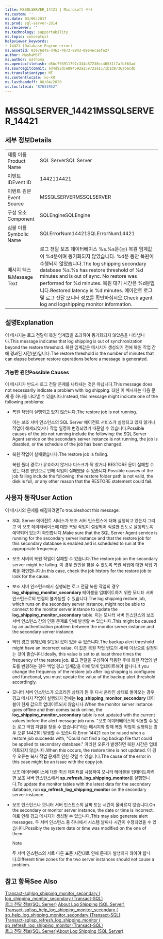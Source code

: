 ```yaml
---
title: MSSQLSERVER_14421 | Microsoft 문서
ms.custom: ''
ms.date: 03/06/2017
ms.prod: sql-server-2014
ms.reviewer: ''
ms.technology: supportability
ms.topic: conceptual
helpviewer_keywords:
- 14421 (Database Engine error)
ms.assetid: 03e76d4a-d463-4673-8843-08e4ecaefe27
author: MashaMSFT
ms.author: mathoma
ms.openlocfilehash: d6bc793911797c334d87238ec46531f7afbf63ad
ms.sourcegitcommit: ad4d92dce894592a259721a1571b1d8736abacdb
ms.translationtype: MT
ms.contentlocale: ko-KR
ms.lasthandoff: 08/04/2020
ms.locfileid: "87653952"
---
```

# <a name="mssqlserver_14421"></a><span data-ttu-id="4ddf8-102">MSSQLSERVER_14421</span><span class="sxs-lookup"><span data-stu-id="4ddf8-102">MSSQLSERVER_14421</span></span>
    
## <a name="details"></a><span data-ttu-id="4ddf8-103">세부 정보</span><span class="sxs-lookup"><span data-stu-id="4ddf8-103">Details</span></span>  
  
|||  
|-|-|  
|<span data-ttu-id="4ddf8-104">제품 이름</span><span class="sxs-lookup"><span data-stu-id="4ddf8-104">Product Name</span></span>|<span data-ttu-id="4ddf8-105">SQL Server</span><span class="sxs-lookup"><span data-stu-id="4ddf8-105">SQL Server</span></span>|  
|<span data-ttu-id="4ddf8-106">이벤트 ID</span><span class="sxs-lookup"><span data-stu-id="4ddf8-106">Event ID</span></span>|<span data-ttu-id="4ddf8-107">14421</span><span class="sxs-lookup"><span data-stu-id="4ddf8-107">14421</span></span>|  
|<span data-ttu-id="4ddf8-108">이벤트 원본</span><span class="sxs-lookup"><span data-stu-id="4ddf8-108">Event Source</span></span>|<span data-ttu-id="4ddf8-109">MSSQLSERVER</span><span class="sxs-lookup"><span data-stu-id="4ddf8-109">MSSQLSERVER</span></span>|  
|<span data-ttu-id="4ddf8-110">구성 요소</span><span class="sxs-lookup"><span data-stu-id="4ddf8-110">Component</span></span>|<span data-ttu-id="4ddf8-111">SQLEngine</span><span class="sxs-lookup"><span data-stu-id="4ddf8-111">SQLEngine</span></span>|  
|<span data-ttu-id="4ddf8-112">심볼 이름</span><span class="sxs-lookup"><span data-stu-id="4ddf8-112">Symbolic Name</span></span>|<span data-ttu-id="4ddf8-113">SQLErrorNum14421</span><span class="sxs-lookup"><span data-stu-id="4ddf8-113">SQLErrorNum14421</span></span>|  
|<span data-ttu-id="4ddf8-114">메시지 텍스트</span><span class="sxs-lookup"><span data-stu-id="4ddf8-114">Message Text</span></span>|<span data-ttu-id="4ddf8-115">로그 전달 보조 데이터베이스 %s.%s은(는) 복원 임계값이 %d분이며 동기화되지 않았습니다. %d분 동안 복원이 수행되지 않았습니다.</span><span class="sxs-lookup"><span data-stu-id="4ddf8-115">The log shipping secondary database %s.%s has restore threshold of %d minutes and is out of sync. No restore was performed for %d minutes.</span></span> <span data-ttu-id="4ddf8-116">복원 대기 시간은 %d분입니다.</span><span class="sxs-lookup"><span data-stu-id="4ddf8-116">Restored latency is %d minutes.</span></span> <span data-ttu-id="4ddf8-117">에이전트 로그 및 로그 전달 모니터 정보를 확인하십시오.</span><span class="sxs-lookup"><span data-stu-id="4ddf8-117">Check agent log and logshipping monitor information.</span></span>|  
  
## <a name="explanation"></a><span data-ttu-id="4ddf8-118">설명</span><span class="sxs-lookup"><span data-stu-id="4ddf8-118">Explanation</span></span>  
 <span data-ttu-id="4ddf8-119">이 메시지는 로그 전달이 복원 임계값을 초과하여 동기화되지 않았음을 나타냅니다.</span><span class="sxs-lookup"><span data-stu-id="4ddf8-119">This message indicates that log shipping is out of synchronization beyond the restore threshold.</span></span> <span data-ttu-id="4ddf8-120">복원 임계값은 메시지가 생성되기 전에 복원 작업 간에 경과된 시간(분)입니다.</span><span class="sxs-lookup"><span data-stu-id="4ddf8-120">The restore threshold is the number of minutes that can elapse between restore operations before a message is generated.</span></span>  
  
### <a name="possible-causes"></a><span data-ttu-id="4ddf8-121">가능한 원인</span><span class="sxs-lookup"><span data-stu-id="4ddf8-121">Possible Causes</span></span>  
 <span data-ttu-id="4ddf8-122">이 메시지가 반드시 로그 전달 문제를 나타내는 것은 아닙니다.</span><span class="sxs-lookup"><span data-stu-id="4ddf8-122">This message does not necessarily indicate a problem with log shipping.</span></span> <span data-ttu-id="4ddf8-123">대신 이 메시지는 다음 문제 중 하나를 나타낼 수 있습니다.</span><span class="sxs-lookup"><span data-stu-id="4ddf8-123">Instead, this message might indicate one of the following problems:</span></span>  
  
-   <span data-ttu-id="4ddf8-124">복원 작업이 실행되고 있지 않습니다.</span><span class="sxs-lookup"><span data-stu-id="4ddf8-124">The restore job is not running.</span></span>  
  
     <span data-ttu-id="4ddf8-125">이는 보조 서버 인스턴스의 SQL Server 에이전트 서비스가 실행되고 있지 않거나 작업이 해제되었거나 작업 일정이 변경되었기 때문일 수 있습니다.</span><span class="sxs-lookup"><span data-stu-id="4ddf8-125">Possible causes of the job not running include the following: the SQL Server Agent service on the secondary server instance is not running, the job is disabled, or the schedule of the job has been changed.</span></span>  
  
-   <span data-ttu-id="4ddf8-126">복원 작업이 실패했습니다.</span><span class="sxs-lookup"><span data-stu-id="4ddf8-126">The restore job is failing.</span></span>  
  
     <span data-ttu-id="4ddf8-127">복원 폴더 경로가 유효하지 않거나 디스크가 꽉 찼거나 RESTORE 문이 실패할 수 있는 다른 원인으로 인해 작업이 실패했을 수 있습니다.</span><span class="sxs-lookup"><span data-stu-id="4ddf8-127">Possible causes of the job failing include the following: the restore folder path is not valid, the disk is full, or any other reason that the RESTORE statement could fail.</span></span>  
  
## <a name="user-action"></a><span data-ttu-id="4ddf8-128">사용자 동작</span><span class="sxs-lookup"><span data-stu-id="4ddf8-128">User Action</span></span>  
 <span data-ttu-id="4ddf8-129">이 메시지의 문제를 해결하려면</span><span class="sxs-lookup"><span data-stu-id="4ddf8-129">To troubleshoot this message:</span></span>  
  
-   <span data-ttu-id="4ddf8-130">SQL Server 에이전트 서비스가 보조 서버 인스턴스에 대해 실행되고 있는지 그리고 이 보조 데이터베이스에 대한 복원 작업이 설정되어 적절한 빈도로 실행되도록 예약되어 있는지 확인합니다.</span><span class="sxs-lookup"><span data-stu-id="4ddf8-130">Make sure that the SQL Server Agent service is running for the secondary server instance and that the restore job for this secondary database is enabled and is scheduled to run at the appropriate frequency.</span></span>  
  
-   <span data-ttu-id="4ddf8-131">보조 서버의 복원 작업이 실패할 수 있습니다.</span><span class="sxs-lookup"><span data-stu-id="4ddf8-131">The restore job on the secondary server might be failing.</span></span> <span data-ttu-id="4ddf8-132">이 경우 원인을 찾을 수 있도록 복원 작업에 대한 작업 기록을 확인합니다.</span><span class="sxs-lookup"><span data-stu-id="4ddf8-132">In this case, check the job history for the restore job to look for the cause.</span></span>  
  
-   <span data-ttu-id="4ddf8-133">보조 서버 인스턴스에서 실행되는 로그 전달 복원 작업의 경우 **log_shipping_monitor_secondary** 테이블을 업데이트하기 위한 모니터 서버 인스턴스로의 연결이 불가능할 수 있습니다.</span><span class="sxs-lookup"><span data-stu-id="4ddf8-133">The log shipping restore job, which runs on the secondary server instance, might not be able to connect to the monitor server instance to update the **log_shipping_monitor_secondary** table.</span></span> <span data-ttu-id="4ddf8-134">이는 모니터 서버 인스턴스와 보조 서버 인스턴스 간의 인증 문제로 인해 발생할 수 있습니다.</span><span class="sxs-lookup"><span data-stu-id="4ddf8-134">This might be caused by an authentication problem between the monitor server instance and the secondary server instance.</span></span>  
  
-   <span data-ttu-id="4ddf8-135">백업 경고 임계값에 잘못된 값이 있을 수 있습니다.</span><span class="sxs-lookup"><span data-stu-id="4ddf8-135">The backup alert threshold might have an incorrect value.</span></span> <span data-ttu-id="4ddf8-136">이 값은 복원 작업 빈도의 세 배 이상으로 설정되는 것이 좋습니다.</span><span class="sxs-lookup"><span data-stu-id="4ddf8-136">Ideally, this value is set to at least three times the frequency of the restore job.</span></span> <span data-ttu-id="4ddf8-137">로그 전달을 구성하여 작동한 후에 복원 작업의 빈도를 변경하는 경우 백업 경고 임계값을 이에 맞게 업데이트해야 합니다.</span><span class="sxs-lookup"><span data-stu-id="4ddf8-137">If you change the frequency of the restore job after log shipping is configured and functional, you must update the value of the backup alert threshold accordingly.</span></span>  
  
-   <span data-ttu-id="4ddf8-138">모니터 서버 인스턴스가 오프라인 상태가 된 후 다시 온라인 상태로 돌아오는 경우 경고 메시지 작업이 실행되기 전에는 **log_shipping_monitor_secondary** 테이블이 현재 값으로 업데이트되지 않습니다.</span><span class="sxs-lookup"><span data-stu-id="4ddf8-138">When the monitor server instance goes offline and then comes back online, the **log_shipping_monitor_secondary** table is not updated with the current values before the alert message job runs.</span></span> <span data-ttu-id="4ddf8-139">"보조 데이터베이스에 적용할 수 있는 로그 백업 파일을 찾을 수 없습니다"라는 메시지와 함께 복원 작업이 실행되는 경우 오류 14421이 발생할 수 있습니다.</span><span class="sxs-lookup"><span data-stu-id="4ddf8-139">Error 14421 can be raised when a restore job succeeds with, "Could not find a log backup file that could be applied to secondary database."</span></span> <span data-ttu-id="4ddf8-140">이러한 오류가 발생하면 복원 시간은 업데이트되지 않습니다.</span><span class="sxs-lookup"><span data-stu-id="4ddf8-140">When this occurs, the restore time is not updated.</span></span> <span data-ttu-id="4ddf8-141">이 경우 오류는 복사 작업 문제로 인한 것일 수 있습니다.</span><span class="sxs-lookup"><span data-stu-id="4ddf8-141">The cause of the error in this case might be an issue with the copy job.</span></span>  
  
     <span data-ttu-id="4ddf8-142">보조 데이터베이스에 대한 최신 데이터를 사용하여 모니터 테이블을 업데이트하려면 보조 서버 인스턴스에서 **sp_refresh_log_shipping_monitor**를 실행합니다.</span><span class="sxs-lookup"><span data-stu-id="4ddf8-142">To update the monitor tables with the latest data for the secondary database, run **sp_refresh_log_shipping_monitor** on the secondary server instance.</span></span>  
  
-   <span data-ttu-id="4ddf8-143">보조 인스턴스나 모니터 서버 인스턴스의 날짜 또는 시간이 올바르지 않습니다.</span><span class="sxs-lookup"><span data-stu-id="4ddf8-143">On the secondary or monitor server instance, the date or time is incorrect.</span></span> <span data-ttu-id="4ddf8-144">이로 인해 경고 메시지가 생성될 수 있습니다.</span><span class="sxs-lookup"><span data-stu-id="4ddf8-144">This may also generate alert messages.</span></span> <span data-ttu-id="4ddf8-145">두 서버 인스턴스 중 하나에서 시스템 날짜나 시간이 수정되었을 수 있습니다.</span><span class="sxs-lookup"><span data-stu-id="4ddf8-145">Possibly the system date or time was modified on the one of them.</span></span>  
  
    > [!NOTE]  
    >  <span data-ttu-id="4ddf8-146">두 서버 인스턴스의 서로 다른 표준 시간대로 인해 문제가 발생하지 않아야 합니다.</span><span class="sxs-lookup"><span data-stu-id="4ddf8-146">Different time zones for the two server instances should not cause a problem.</span></span>  
  
## <a name="see-also"></a><span data-ttu-id="4ddf8-147">참고 항목</span><span class="sxs-lookup"><span data-stu-id="4ddf8-147">See Also</span></span>  
 <span data-ttu-id="4ddf8-148">[Transact-sql&#41;log_shipping_monitor_secondary &#40;](/sql/relational-databases/system-tables/log-shipping-monitor-secondary-transact-sql) </span><span class="sxs-lookup"><span data-stu-id="4ddf8-148">[log_shipping_monitor_secondary &#40;Transact-SQL&#41;](/sql/relational-databases/system-tables/log-shipping-monitor-secondary-transact-sql) </span></span>  
 <span data-ttu-id="4ddf8-149">[로그 전달 정보&#40;SQL Server&#41;](../../database-engine/log-shipping/about-log-shipping-sql-server.md) </span><span class="sxs-lookup"><span data-stu-id="4ddf8-149">[About Log Shipping &#40;SQL Server&#41;](../../database-engine/log-shipping/about-log-shipping-sql-server.md) </span></span>  
 <span data-ttu-id="4ddf8-150">[Transact-sql&#41;sp_help_log_shipping_monitor_secondary &#40;](/sql/relational-databases/system-stored-procedures/sp-help-log-shipping-monitor-secondary-transact-sql) </span><span class="sxs-lookup"><span data-stu-id="4ddf8-150">[sp_help_log_shipping_monitor_secondary &#40;Transact-SQL&#41;](/sql/relational-databases/system-stored-procedures/sp-help-log-shipping-monitor-secondary-transact-sql) </span></span>  
 <span data-ttu-id="4ddf8-151">[Transact-sql&#41;sp_refresh_log_shipping_monitor &#40;](/sql/relational-databases/system-stored-procedures/sp-refresh-log-shipping-monitor-transact-sql) </span><span class="sxs-lookup"><span data-stu-id="4ddf8-151">[sp_refresh_log_shipping_monitor &#40;Transact-SQL&#41;](/sql/relational-databases/system-stored-procedures/sp-refresh-log-shipping-monitor-transact-sql) </span></span>  
 [<span data-ttu-id="4ddf8-152">로그 전달 정보&#40;SQL Server&#41;</span><span class="sxs-lookup"><span data-stu-id="4ddf8-152">About Log Shipping &#40;SQL Server&#41;</span></span>](../../database-engine/log-shipping/about-log-shipping-sql-server.md)  
  
  
